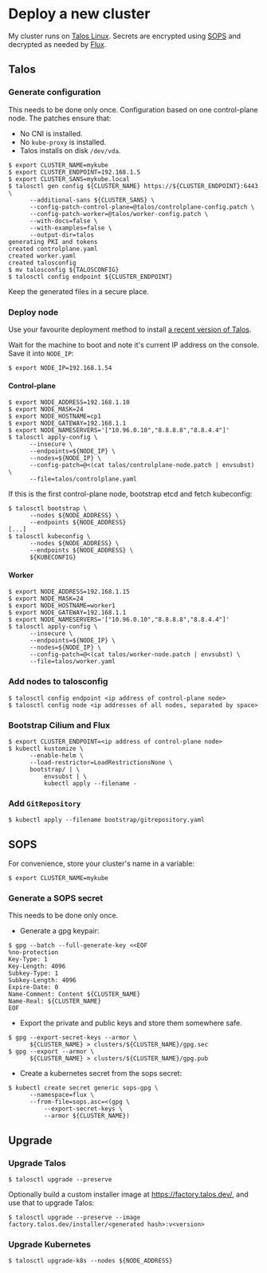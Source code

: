 # Deploy a new cluster

My cluster runs on [Talos Linux](https://www.talos.dev/). Secrets are encrypted
using [SOPS](https://github.com/getsops/sops) and decrypted as needed by
[Flux](https://fluxcd.io/).

## Talos

### Generate configuration

This needs to be done only once. Configuration based on one control-plane node. The patches ensure that:

*  No CNI is installed.
*  No `kube-proxy` is installed.
*  Talos installs on disk `/dev/vda`.

```shell
$ export CLUSTER_NAME=mykube
$ export CLUSTER_ENDPOINT=192.168.1.5
$ export CLUSTER_SANS=mykube.local
$ talosctl gen config ${CLUSTER_NAME} https://${CLUSTER_ENDPOINT}:6443 \
      --additional-sans ${CLUSTER_SANS} \
      --config-patch-control-plane=@talos/controlplane-config.patch \
      --config-patch-worker=@talos/worker-config.patch \
      --with-docs=false \
      --with-examples=false \
      --output-dir=talos
generating PKI and tokens
created controlplane.yaml
created worker.yaml
created talosconfig
$ mv talosconfig ${TALOSCONFIG}
$ talosctl config endpoint ${CLUSTER_ENDPOINT}
```

Keep the generated files in a secure place.

### Deploy node

Use your favourite deployment method to install
[a recent version of Talos](https://github.com/siderolabs/talos/releases).

Wait for the machine to boot and note it's current IP address on the console.
Save it into `NODE_IP`:

```shell
$ export NODE_IP=192.168.1.54
```

#### Control-plane

```shell
$ export NODE_ADDRESS=192.168.1.10
$ export NODE_MASK=24
$ export NODE_HOSTNAME=cp1
$ export NODE_GATEWAY=192.168.1.1
$ export NODE_NAMESERVERS='["10.96.0.10","8.8.8.8","8.8.4.4"]'
$ talosctl apply-config \
      --insecure \
      --endpoints=${NODE_IP} \
      --nodes=${NODE_IP} \
      --config-patch=@<(cat talos/controlplane-node.patch | envsubst) \
      --file=talos/controlplane.yaml
```

If this is the first control-plane node, bootstrap etcd and fetch kubeconfig:

```shell
$ talosctl bootstrap \
      --nodes ${NODE_ADDRESS} \
      --endpoints ${NODE_ADDRESS}
[...]
$ talosctl kubeconfig \
      --nodes ${NODE_ADDRESS} \
      --endpoints ${NODE_ADDRESS} \
      ${KUBECONFIG}
```

#### Worker

```shell
$ export NODE_ADDRESS=192.168.1.15
$ export NODE_MASK=24
$ export NODE_HOSTNAME=worker1
$ export NODE_GATEWAY=192.168.1.1
$ export NODE_NAMESERVERS='["10.96.0.10","8.8.8.8","8.8.4.4"]'
$ talosctl apply-config \
      --insecure \
      --endpoints=${NODE_IP} \
      --nodes=${NODE_IP} \
      --config-patch=@<(cat talos/worker-node.patch | envsubst) \
      --file=talos/worker.yaml
```

### Add nodes to talosconfig

```shell
$ talosctl config endpoint <ip address of control-plane node>
$ talosctl config node <ip addresses of all nodes, separated by space>
```

### Bootstrap Cilium and Flux

```shell
$ export CLUSTER_ENDPOINT=<ip address of control-plane node>
$ kubectl kustomize \
      --enable-helm \
      --load-restrictor=LoadRestrictionsNone \
      bootstrap/ | \
          envsubst | \
          kubectl apply --filename -
```

### Add `GitRepository`

```shell
$ kubectl apply --filename bootstrap/gitrepository.yaml
```

## SOPS

For convenience, store your cluster's name in a variable:

```shell
$ export CLUSTER_NAME=mykube
```

### Generate a SOPS secret

This needs to be done only once.

* Generate a gpg keypair:

```shell
$ gpg --batch --full-generate-key <<EOF
%no-protection
Key-Type: 1
Key-Length: 4096
Subkey-Type: 1
Subkey-Length: 4096
Expire-Date: 0
Name-Comment: Content ${CLUSTER_NAME}
Name-Real: ${CLUSTER_NAME}
EOF
```

* Export the private and public keys and store them somewhere safe.

```shell
$ gpg --export-secret-keys --armor \
      ${CLUSTER_NAME} > clusters/${CLUSTER_NAME}/gpg.sec
$ gpg --export --armor \
      ${CLUSTER_NAME} > clusters/${CLUSTER_NAME}/gpg.pub
```

* Create a kubernetes secret from the sops secret:

```shell
$ kubectl create secret generic sops-gpg \
      --namespace=flux \
      --from-file=sops.asc=<(gpg \
          --export-secret-keys \
          --armor ${CLUSTER_NAME})
```

## Upgrade

### Upgrade Talos

```shell
$ talosctl upgrade --preserve
```

Optionally build a custom installer image at https://factory.talos.dev/, and
use that to upgrade Talos:

```shell
$ talosctl upgrade --preserve --image factory.talos.dev/installer/<generated hash>:v<version>
```

### Upgrade Kubernetes

```shell
$ talosctl upgrade-k8s --nodes ${NODE_ADDRESS}
```
